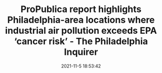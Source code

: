 ---
"title": "ProPublica report highlights Philadelphia-area locations where industrial air pollution exceeds EPA ‘cancer risk’ - The Philadelphia Inquirer"
"date": "2021-11-5 18:53:42"
"feed_name": "GOOGLENEWSINDUSTRIAL"
"feed_website": "https://news.google.com/search?q=industrial%2Bincident&hl=en-US&gl=US&ceid=US:en"
"feed_rss": "https://news.google.com/rss/search?q=industrial%2Bincident&hl=en-US&gl=US&ceid=US:en"
"link": "https://www.inquirer.com/science/climate/air-pollution-cancer-risk-philadelphia-conshohocken-propublica-20211105.html"
"source": "{'href': 'https://www.inquirer.com', 'title': 'The Philadelphia Inquirer'}"
"file": "_posts/2021-1-1-4a8762f7d822a7fd9d80d418e5edb118cb6fc9bc.md"
"accident": "0"
"drilling": "0"
"dead": "0"
"injured": "0"
"arrested": "0"
"place": "unknown place"
"where": "unknown site"
"causes": "unknown"
"place_uri": "unknown place"
---